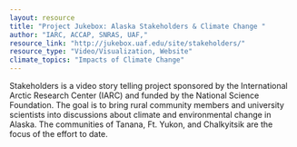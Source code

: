 ```yaml
---
layout: resource
title: "Project Jukebox: Alaska Stakeholders & Climate Change "
author: "IARC, ACCAP, SNRAS, UAF,"
resource_link: "http://jukebox.uaf.edu/site/stakeholders/"
resource_type: "Video/Visualization, Website"
climate_topics: "Impacts of Climate Change"
---
```


Stakeholders is a video story telling project sponsored by the International Arctic Research Center (IARC) and funded by the National Science Foundation. The goal is to bring rural community members and university scientists into discussions about climate and environmental change in Alaska. The communities of Tanana, Ft. Yukon, and Chalkyitsik are the focus of the effort to date. 
